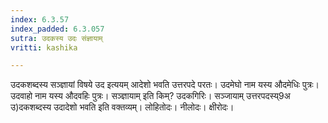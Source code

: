 ```yaml
---
index: 6.3.57
index_padded: 6.3.057
sutra: उदकस्य उदः संज्ञायाम्
vritti: kashika

---
```

उदकशब्दस्य सञ्ज्ञायां विषये उद इत्ययम् आदेशो भवति उत्तरपदे परतः। उदमेघो नाम यस्य औदमेधिः पुत्रः। उदवाहो नाम यस्य औदवहिः पुत्रः। सञ्ज्ञायाम् इति किम्? उदकगिरिः। सञ्जायाम् उत्तरपदस्य्9अ उ)दकशब्दस्य उदादेशो भवति इति वक्तव्यम्। लोहितोदः। नीलोदः। क्षीरोदः।